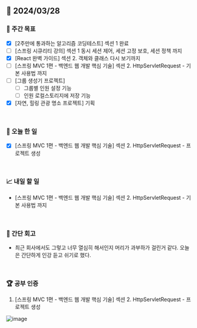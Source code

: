 ## 📅 2024/03/28

### 👏 주간 목표

- [x] [2주만에 통과하는 알고리즘 코딩테스트] 섹션 1 완료
- [ ] [스프링 시큐리티 강의] 섹션 1 동시 세션 제어, 세션 고정 보호, 세션 정책 까지
- [x] [React 완벽 가이드] 섹션 2. 객체와 클래스 다시 보기까지
- [ ] [스프링 MVC 1편 - 백엔드 웹 개발 핵심 기술] 섹션 2. HttpServletRequest - 기본 사용법 까지
- [ ] [그룹 생성기 프로젝트]
  - [ ] 그룹별 인원 설정 기능
  - [ ] 인원 로컬스토리지에 저장 기능
- [x] [자연, 힐링 관광 명소 프로젝트] 기획

<br />

### 💯 오늘 한 일

- [x] [스프링 MVC 1편 - 백엔드 웹 개발 핵심 기술] 섹션 2. HttpServletRequest - 프로젝트 생성

<br />

### 📈 내일 할 일

- [스프링 MVC 1편 - 백엔드 웹 개발 핵심 기술] 섹션 2. HttpServletRequest - 기본 사용법 까지

<br />

### 🤔 간단 회고

- 최근 회사에서도 그렇고 너무 열심히 해서인지 머리가 과부하가 걸린거 같다. 오늘은 간단하게 인강 듣고 쉬기로 했다.

<br />

### 🏆 공부 인증

1. [스프링 MVC 1편 - 백엔드 웹 개발 핵심 기술] 섹션 2. HttpServletRequest - 프로젝트 생성

![image](https://github.com/suld2495/TIL/assets/42727909/4d12dcdf-2daf-4470-bd9d-3d7d85084b7a)

